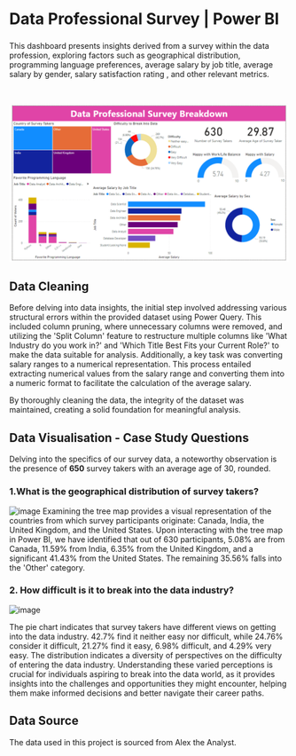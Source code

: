 # Data Professional Survey | Power BI

###

This dashboard presents insights derived from a survey within the data profession, exploring factors such as geographical distribution, programming language preferences, average salary by job title, average salary by gender, salary satisfaction rating , and other relevant metrics.

<br>

![image](https://github.com/TendaiPhikiso/Data-Professional-Survey-PowerBI/blob/main/PowerBI-Dashboard.png)

###

## Data Cleaning 
Before delving into data insights, the initial step involved addressing various structural errors within the provided dataset using Power Query. This included column pruning, where unnecessary columns were removed, and utilizing the 'Split Column' feature to restructure multiple columns like 'What Industry do you work in?' and 'Which Title Best Fits your Current Role?' to make the data suitable for analysis. Additionally, a key task was converting salary ranges to a numerical representation. This process entailed extracting numerical values from the salary range and converting them into a numeric format to facilitate the calculation of the average salary.

By thoroughly cleaning the data, the integrity of the dataset was maintained, creating a solid foundation for meaningful analysis.

## Data Visualisation - Case Study Questions

Delving into the specifics of our survey data, a noteworthy observation is the presence of <b>650</b> survey takers with an average age of 30, rounded.

### 1.What is the geographical distribution of survey takers?

![image](https://github.com/TendaiPhikiso/Data-Professional-Survey-PowerBI/assets/57633068/f71f95df-5f7e-48a2-a1b0-5238b7d1a40d)
Examining the tree map provides a visual representation of the countries from which survey participants originate: Canada, India, the United Kingdom, and the United States. Upon interacting with the tree map in Power BI, we have identified that out of 630 participants, 5.08% are from Canada, 11.59% from India, 6.35% from the United Kingdom, and a significant 41.43% from the United States. The remaining 35.56% falls into the 'Other' category.

### 2. How difficult is it to break into the data industry?
![image](https://github.com/TendaiPhikiso/Data-Professional-Survey-PowerBI/assets/57633068/69359426-cdbd-4084-91cf-34af81350562)

The pie chart indicates that survey takers have different views on getting into the data industry. 42.7% find it neither easy nor difficult, while 24.76% consider it difficult, 21.27% find it easy, 6.98% difficult, and 4.29% very easy. The distribution indicates a diversity of perspectives on the difficulty of entering the data industry. Understanding these varied perceptions is crucial for individuals aspiring to break into the data world, as it provides insights into the challenges and opportunities they might encounter, helping them make informed decisions and better navigate their career paths.

## Data Source
The data used in this project is sourced from Alex the Analyst. 
